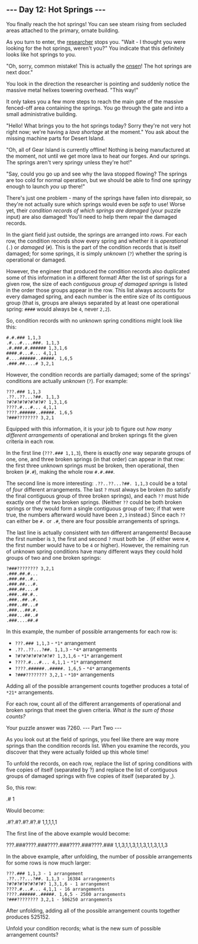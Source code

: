 ## --- Day 12: Hot Springs ---

You finally reach the hot springs! You can see steam rising from secluded areas attached to the primary, ornate building.

As you turn to enter, the [researcher](11) stops you. "Wait - I thought you were looking for the hot springs, weren't you?" You indicate that this definitely looks like hot springs to you.

"Oh, sorry, common mistake! This is actually the [onsen](https://en.wikipedia.org/wiki/Onsen)! The hot springs are next door."

You look in the direction the researcher is pointing and suddenly notice the massive metal helixes towering overhead. "This way!"

It only takes you a few more steps to reach the main gate of the massive fenced-off area containing the springs. You go through the gate and into a small administrative building.

"Hello! What brings you to the hot springs today? Sorry they're not very hot right now; we're having a _lava shortage_ at the moment." You ask about the missing machine parts for Desert Island.

"Oh, all of Gear Island is currently offline! Nothing is being manufactured at the moment, not until we get more lava to heat our forges. And our springs. The springs aren't very springy unless they're hot!"

"Say, could you go up and see why the lava stopped flowing? The springs are too cold for normal operation, but we should be able to find one springy enough to launch _you_ up there!"

There's just one problem - many of the springs have fallen into disrepair, so they're not actually sure which springs would even be _safe_ to use! Worse yet, their _condition records of which springs are damaged_ (your puzzle input) are also damaged! You'll need to help them repair the damaged records.

In the giant field just outside, the springs are arranged into _rows_. For each row, the condition records show every spring and whether it is _operational_ (`.`) or _damaged_ (`#`). This is the part of the condition records that is itself damaged; for some springs, it is simply _unknown_ (`?`) whether the spring is operational or damaged.

However, the engineer that produced the condition records also duplicated some of this information in a different format! After the list of springs for a given row, the size of each _contiguous group of damaged springs_ is listed in the order those groups appear in the row. This list always accounts for every damaged spring, and each number is the entire size of its contiguous group (that is, groups are always separated by at least one operational spring: `####` would always be `4`, never `2,2`).

So, condition records with no unknown spring conditions might look like this:

```
#.#.### 1,1,3
.#...#....###. 1,1,3
.#.###.#.###### 1,3,1,6
####.#...#... 4,1,1
#....######..#####. 1,6,5
.###.##....# 3,2,1

```

However, the condition records are partially damaged; some of the springs' conditions are actually _unknown_ (`?`). For example:

```
???.### 1,1,3
.??..??...?##. 1,1,3
?#?#?#?#?#?#?#? 1,3,1,6
????.#...#... 4,1,1
????.######..#####. 1,6,5
?###???????? 3,2,1

```

Equipped with this information, it is your job to figure out _how many different arrangements_ of operational and broken springs fit the given criteria in each row.

In the first line (`???.### 1,1,3`), there is exactly _one_ way separate groups of one, one, and three broken springs (in that order) can appear in that row: the first three unknown springs must be broken, then operational, then broken (`#.#`), making the whole row `#.#.###`.

The second line is more interesting: `.??..??...?##. 1,1,3` could be a total of _four_ different arrangements. The last `?` must always be broken (to satisfy the final contiguous group of three broken springs), and each `??` must hide exactly one of the two broken springs. (Neither `??` could be both broken springs or they would form a single contiguous group of two; if that were true, the numbers afterward would have been `2,3` instead.) Since each `??` can either be `#.` or `.#`, there are four possible arrangements of springs.

The last line is actually consistent with _ten_ different arrangements! Because the first number is `3`, the first and second `?` must both be `.` (if either were `#`, the first number would have to be `4` or higher). However, the remaining run of unknown spring conditions have many different ways they could hold groups of two and one broken springs:

```
?###???????? 3,2,1
.###.##.#...
.###.##..#..
.###.##...#.
.###.##....#
.###..##.#..
.###..##..#.
.###..##...#
.###...##.#.
.###...##..#
.###....##.#

```

In this example, the number of possible arrangements for each row is:

- `???.### 1,1,3` - `*1*` arrangement
- `.??..??...?##. 1,1,3` - `*4*` arrangements
- `?#?#?#?#?#?#?#? 1,3,1,6` - `*1*` arrangement
- `????.#...#... 4,1,1` - `*1*` arrangement
- `????.######..#####. 1,6,5` - `*4*` arrangements
- `?###???????? 3,2,1` - `*10*` arrangements

Adding all of the possible arrangement counts together produces a total of `*21*` arrangements.

For each row, count all of the different arrangements of operational and broken springs that meet the given criteria. _What is the sum of those counts?_

Your puzzle answer was 7260.
--- Part Two ---

As you look out at the field of springs, you feel like there are way more springs than the condition records list. When you examine the records, you discover that they were actually folded up this whole time!

To unfold the records, on each row, replace the list of spring conditions with five copies of itself (separated by ?) and replace the list of contiguous groups of damaged springs with five copies of itself (separated by ,).

So, this row:

.# 1

Would become:

.#?.#?.#?.#?.# 1,1,1,1,1

The first line of the above example would become:

???.###????.###????.###????.###????.### 1,1,3,1,1,3,1,1,3,1,1,3,1,1,3

In the above example, after unfolding, the number of possible arrangements for some rows is now much larger:

    ???.### 1,1,3 - 1 arrangement
    .??..??...?##. 1,1,3 - 16384 arrangements
    ?#?#?#?#?#?#?#? 1,3,1,6 - 1 arrangement
    ????.#...#... 4,1,1 - 16 arrangements
    ????.######..#####. 1,6,5 - 2500 arrangements
    ?###???????? 3,2,1 - 506250 arrangements

After unfolding, adding all of the possible arrangement counts together produces 525152.

Unfold your condition records; what is the new sum of possible arrangement counts?
